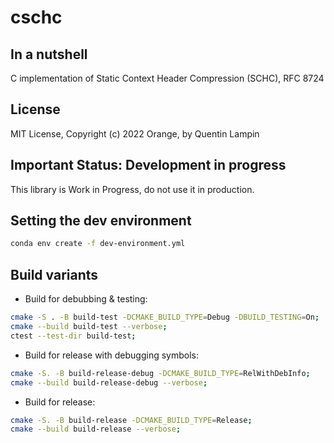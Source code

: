 # cschc

## In a nutshell

C implementation of Static Context Header Compression (SCHC), RFC 8724

## License

MIT License, Copyright (c) 2022 Orange, by Quentin Lampin

## Important Status: Development in progress

This library is Work in Progress, do not use it in production.

## Setting the dev environment

```bash
conda env create -f dev-environment.yml
```

## Build variants

- Build for debubbing & testing:

```bash
cmake -S . -B build-test -DCMAKE_BUILD_TYPE=Debug -DBUILD_TESTING=On;
cmake --build build-test --verbose;
ctest --test-dir build-test;
```

- Build for release with debugging symbols:

```bash
cmake -S. -B build-release-debug -DCMAKE_BUILD_TYPE=RelWithDebInfo; 
cmake --build build-release-debug --verbose;
```

- Build for release:

```bash
cmake -S. -B build-release -DCMAKE_BUILD_TYPE=Release; 
cmake --build build-release --verbose;
```


